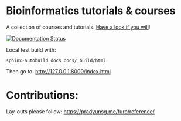 # Bioinformatics tutorials & courses

A collection of courses and tutorials. [Have a look if you will](https://rtd-bioinformatics.readthedocs.io/en/latest/index.html)! 

[![Documentation Status](https://readthedocs.org/projects/rtd-bioinformatics/badge/?version=latest)](https://rtd-bioinformatics.readthedocs.io/en/latest/?badge=latest)

Local test build with: 
```
sphinx-autobuild docs docs/_build/html
```
Then go to: http://127.0.0.1:8000/index.html


# Contributions:
Lay-outs please follow: https://pradyunsg.me/furo/reference/

